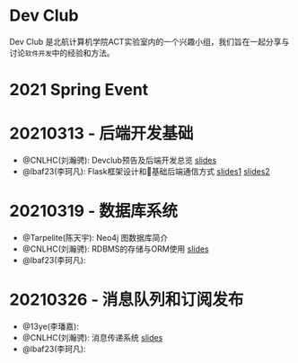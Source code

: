 # Dev Club

Dev Club 是北航计算机学院ACT实验室内的一个兴趣小组，我们旨在一起分享与讨论`软件开发`中的经验和方法。


# 2021 Spring Event

# 20210313 - 后端开发基础

- @CNLHC(刘瀚骋):  Devclub预告及后端开发总览 [slides](./Framework/CNLHC_DevclubOverture)
- @lbaf23(李珂凡): Flask框架设计和基础后端通信方式 [slides1](Framework/Flask/Flask设计模式.pptx) [slides2](Framework/Network/Websocket,HTTP2,GraphQL.pptx)


# 20210319 - 数据库系统
- @Tarpelite(陈天宇): Neo4j 图数据库简介
- @CNLHC(刘瀚骋): RDBMS的存储与ORM使用 [slides](Database/RDBMS/CNLHC_RDBMSBasic.pdf)
- @lbaf23(李珂凡): 

# 20210326 - 消息队列和订阅发布

- @13ye(李璠嘉):
- @CNLHC(刘瀚骋): 消息传递系统 [slides](MessageSystem/CNLHC_MessagePassingSystem/DevClub-20200326.pdf)
- @lbaf23(李珂凡):